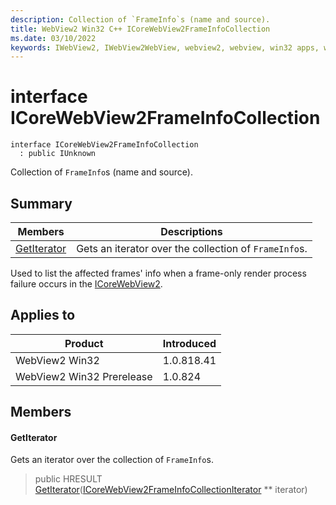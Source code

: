 ```yaml
---
description: Collection of `FrameInfo`s (name and source).
title: WebView2 Win32 C++ ICoreWebView2FrameInfoCollection
ms.date: 03/10/2022
keywords: IWebView2, IWebView2WebView, webview2, webview, win32 apps, win32, edge, ICoreWebView2, ICoreWebView2Controller, browser control, edge html, ICoreWebView2FrameInfoCollection
---
```


# interface ICoreWebView2FrameInfoCollection

```
interface ICoreWebView2FrameInfoCollection
  : public IUnknown
```

Collection of `FrameInfo`s (name and source).

## Summary

 Members                        | Descriptions
--------------------------------|---------------------------------------------
[GetIterator](#getiterator) | Gets an iterator over the collection of `FrameInfo`s.

Used to list the affected frames' info when a frame-only render process failure occurs in the [ICoreWebView2](icorewebview2.md).

## Applies to

Product                         | Introduced
--------------------------------|---------------------------------------------
WebView2 Win32            |    1.0.818.41
WebView2 Win32 Prerelease |    1.0.824

## Members

#### GetIterator

Gets an iterator over the collection of `FrameInfo`s.

> public HRESULT [GetIterator](#getiterator)([ICoreWebView2FrameInfoCollectionIterator](icorewebview2frameinfocollectioniterator.md) ** iterator)

